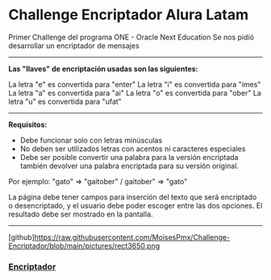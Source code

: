 # Challenge Encriptador Alura Latam
Primer Challenge del programa ONE - Oracle Next Education
Se nos pidió desarrollar un encriptador de mensajes

------------
**Las "llaves" de encriptación usadas son las siguientes:**

La letra "e" es convertida para "enter"
La letra "i" es convertida para "imes"
La letra "a" es convertida para "ai"
La letra "o" es convertida para "ober"
La letra "u" es convertida para "ufat"

------------

**Requisitos:**
- Debe funcionar solo con letras minúsculas
- No deben ser utilizados letras con acentos ni caracteres especiales
- Debe ser posible convertir una palabra para la versión encriptada también devolver una palabra encriptada para su versión original.

Por ejemplo:
"gato" => "gaitober" / gaitober" => "gato"

La página debe tener campos para inserción del texto que será encriptado o desencriptado, y el usuario debe poder escoger entre las dos opciones. 
El resultado debe ser mostrado en la pantalla.

------------
[github]https://raw.githubusercontent.com/MoisesPmx/Challenge-Encriptador/blob/main/pictures/rect3650.png
### [Encriptador](https://moisespmx.github.io/Challenge-Encriptador/ "Encriptador")
